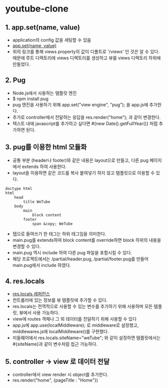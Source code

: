# youtube-clone

## 1. app.set(name, value)
- application의 config 값을 세팅할 수 있음
- [app.set(name, value)](https://expressjs.com/en/4x/api.html#app.set)
- 위의 링크를 통해 views property의 값이 디폴트로 '/views' 인 것은 알 수 있다. 때문에 루트 디렉토리에 views 디렉토리를 생성하고 뷰를 views 디렉토리 하위에 만들었다.

## 2. Pug
- Node.js에서 사용하는 템플릿 엔진
- $ npm install pug
- pug 엔진을 사용하기 위해 app.set("view engine", "pug"); 을 app.js에 추가한다.
- 추가로 controller에서 전달하는 응답을 res.render("home"); 과 같이 변경한다.
- 텍스트 내에 javascript를 추가하고 싶다면 #{new Date().getFullYear()} 처럼 추가하면 된다.

## 3. pug를 이용한 html 모듈화
- 공통 부분 (header나 footer)와 같은 내용은 layout으로 만들고, 다른 pug 페이지에서 extends 하여 사용한다.
- layout을 이용하면 같은 코드를 복사 붙여넣기 하지 않고 템플릿으로 이용할 수 있다.

```
doctype html
html
    head
        title WeTube
    body
        main
            block content
        footer
            span &copy; WeTube
```
- 탭으로 들여쓰기 한 태그는 하위 태그임을 의미한다.
- main.pug를 extends하여 block content를 override하면 block 하위의 내용을 변경할 수 있다. 
- main.pug 역시 include 하여 다른 pug 파일을 포함시킬 수 있다.
- 해당 프로젝트에서는 /partial/header.pug, /partial/footer.pug를 만들어 main.pug에서 include 하였다.

## 4. res.locals
- [res.locals 레퍼런스](http://expressjs.com/ko/api.html#res.locals)
- 컨트롤러에 있는 정보를 뷰 템플릿에 추가할 수 있다.
- res.locals는 전역적으로 사용할 수 있는 변수를 추가하기 위해 사용하며 모든 템플릿, 뷰에서 사용 가능하다.
- view에 routes 객체나 그 외 데이터를 전달하기 위해 사용할 수 있다
- app.js에 app.use(localMiddleware); 로 middleware로 설정했고, middlewares.js에 localMiddleware()를 구현했다.
- 미들웨어에서 res.locals.siteName="weTube"; 와 같이 설정하면 템플릿에서는 #{siteName}과 같이 변수처럼 접근 가능하다.


## 5. controller -> view 로 데이터 전달
- controller에서 view render 시 object를 추가한다.
- res.render("home", {pageTitle : "Home"})
